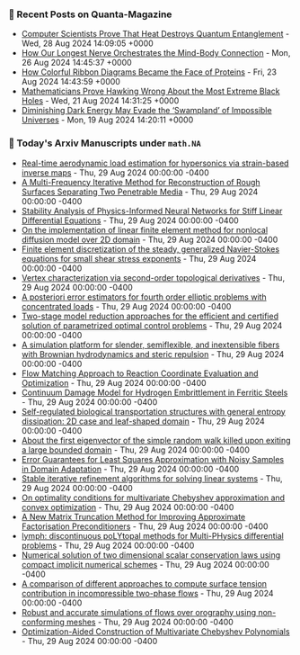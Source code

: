 ### 📝 Recent Posts on Quanta-Magazine
<!-- quanta starts -->
* <a href="https://www.quantamagazine.org/computer-scientists-prove-that-heat-destroys-entanglement-20240828/">Computer Scientists Prove That Heat Destroys Quantum Entanglement</a> - Wed, 28 Aug 2024 14:09:05 +0000
* <a href="https://www.quantamagazine.org/how-our-longest-nerve-orchestrates-the-mind-body-connection-20240826/">How Our Longest Nerve Orchestrates the Mind-Body Connection</a> - Mon, 26 Aug 2024 14:45:37 +0000
* <a href="https://www.quantamagazine.org/how-colorful-ribbon-diagrams-became-the-face-of-proteins-20240823/">How Colorful Ribbon Diagrams Became the Face of Proteins</a> - Fri, 23 Aug 2024 14:43:59 +0000
* <a href="https://www.quantamagazine.org/mathematicians-prove-hawking-wrong-about-extremal-black-holes-20240821/">Mathematicians Prove Hawking Wrong About the Most Extreme Black Holes</a> - Wed, 21 Aug 2024 14:31:25 +0000
* <a href="https://www.quantamagazine.org/waning-dark-energy-may-evade-swampland-of-impossible-universes-20240819/">Diminishing Dark Energy May Evade the ‘Swampland’ of Impossible Universes</a> - Mon, 19 Aug 2024 14:20:11 +0000
<!-- quanta ends -->

### 📝 Today's Arxiv Manuscripts under ``math.NA``
<!-- arxiv-math-na starts -->
* <a href="https://arxiv.org/abs/2408.15286">Real-time aerodynamic load estimation for hypersonics via strain-based inverse maps</a> - Thu, 29 Aug 2024 00:00:00 -0400
* <a href="https://arxiv.org/abs/2408.15298">A Multi-Frequency Iterative Method for Reconstruction of Rough Surfaces Separating Two Penetrable Media</a> - Thu, 29 Aug 2024 00:00:00 -0400
* <a href="https://arxiv.org/abs/2408.15393">Stability Analysis of Physics-Informed Neural Networks for Stiff Linear Differential Equations</a> - Thu, 29 Aug 2024 00:00:00 -0400
* <a href="https://arxiv.org/abs/2408.15472">On the implementation of linear finite element method for nonlocal diffusion model over 2D domain</a> - Thu, 29 Aug 2024 00:00:00 -0400
* <a href="https://arxiv.org/abs/2408.15731">Finite element discretization of the steady, generalized Navier-Stokes equations for small shear stress exponents</a> - Thu, 29 Aug 2024 00:00:00 -0400
* <a href="https://arxiv.org/abs/2408.15847">Vertex characterization via second-order topological derivatives</a> - Thu, 29 Aug 2024 00:00:00 -0400
* <a href="https://arxiv.org/abs/2408.15863">A posteriori error estimators for fourth order elliptic problems with concentrated loads</a> - Thu, 29 Aug 2024 00:00:00 -0400
* <a href="https://arxiv.org/abs/2408.15900">Two-stage model reduction approaches for the efficient and certified solution of parametrized optimal control problems</a> - Thu, 29 Aug 2024 00:00:00 -0400
* <a href="https://arxiv.org/abs/2408.15913">A simulation platform for slender, semiflexible, and inextensible fibers with Brownian hydrodynamics and steric repulsion</a> - Thu, 29 Aug 2024 00:00:00 -0400
* <a href="https://arxiv.org/abs/2408.15981">Flow Matching Approach to Reaction Coordinate Evaluation and Optimization</a> - Thu, 29 Aug 2024 00:00:00 -0400
* <a href="https://arxiv.org/abs/2408.15414">Continuum Damage Model for Hydrogen Embrittlement in Ferritic Steels</a> - Thu, 29 Aug 2024 00:00:00 -0400
* <a href="https://arxiv.org/abs/2408.15680">Self-regulated biological transportation structures with general entropy dissipation: 2D case and leaf-shaped domain</a> - Thu, 29 Aug 2024 00:00:00 -0400
* <a href="https://arxiv.org/abs/2408.15858">About the first eigenvector of the simple random walk killed upon exiting a large bounded domain</a> - Thu, 29 Aug 2024 00:00:00 -0400
* <a href="https://arxiv.org/abs/2204.04436">Error Guarantees for Least Squares Approximation with Noisy Samples in Domain Adaptation</a> - Thu, 29 Aug 2024 00:00:00 -0400
* <a href="https://arxiv.org/abs/2309.07865">Stable iterative refinement algorithms for solving linear systems</a> - Thu, 29 Aug 2024 00:00:00 -0400
* <a href="https://arxiv.org/abs/2310.01851">On optimality conditions for multivariate Chebyshev approximation and convex optimization</a> - Thu, 29 Aug 2024 00:00:00 -0400
* <a href="https://arxiv.org/abs/2312.06417">A New Matrix Truncation Method for Improving Approximate Factorisation Preconditioners</a> - Thu, 29 Aug 2024 00:00:00 -0400
* <a href="https://arxiv.org/abs/2401.13376">lymph: discontinuous poLYtopal methods for Multi-PHysics differential problems</a> - Thu, 29 Aug 2024 00:00:00 -0400
* <a href="https://arxiv.org/abs/2407.05275">Numerical solution of two dimensional scalar conservation laws using compact implicit numerical schemes</a> - Thu, 29 Aug 2024 00:00:00 -0400
* <a href="https://arxiv.org/abs/2402.04670">A comparison of different approaches to compute surface tension contribution in incompressible two-phase flows</a> - Thu, 29 Aug 2024 00:00:00 -0400
* <a href="https://arxiv.org/abs/2402.07759">Robust and accurate simulations of flows over orography using non-conforming meshes</a> - Thu, 29 Aug 2024 00:00:00 -0400
* <a href="https://arxiv.org/abs/2405.10438">Optimization-Aided Construction of Multivariate Chebyshev Polynomials</a> - Thu, 29 Aug 2024 00:00:00 -0400
<!-- arxiv-math-na ends -->
